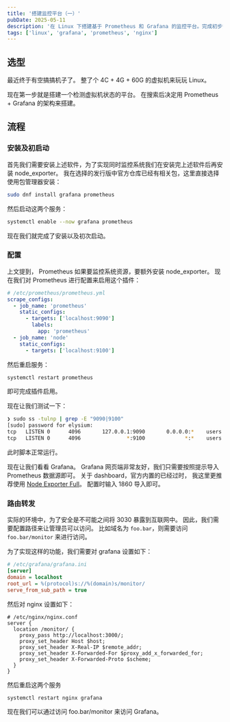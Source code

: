 ```yaml
---
title: '搭建监控平台（一）'
pubDate: 2025-05-11
description: '在 Linux 下搭建基于 Prometheus 和 Grafana 的监控平台。完成初步安装与设置'
tags: ['linux', 'grafana', 'prometheus', 'nginx']
---
```


## 选型

最近终于有空搞搞机子了。
整了个 4C + 4G + 60G 的虚拟机来玩玩 Linux。

现在第一步就是搭建一个检测虚拟机状态的平台。
在搜索后决定用 Prometheus + Grafana 的架构来搭建。

## 流程

### 安装及初启动

首先我们需要安装上述软件，为了实现同时监控系统我们在安装完上述软件后再安装 node_exporter。
我在选择的发行版中官方仓库已经有相关包，这里直接选择使用包管理器安装：

```sh
sudo dnf install grafana prometheus
```

然后启动这两个服务：

```sh
systemctl enable --now grafana prometheus
```

现在我们就完成了安装以及初次启动。

### 配置

上文提到， Prometheus 如果要监控系统资源，要额外安装 node_exporter。
现在我们对 Prometheus 进行配置来启用这个插件：

```yaml
# /etc/prometheus/prometheus.yml
scrape_configs:
  - job_name: 'prometheus'
    static_configs:
      - targets: ['localhost:9090']
        labels:
          app: 'prometheus'
  - job_name: 'node'
    static_configs:
      - targets: ['localhost:9100']
```

然后重启服务：

```sh
systemctl restart prometheus
```

即可完成插件启用。

现在让我们测试一下：

```sh
❯ sudo ss -tulnp | grep -E "9090|9100"
[sudo] password for elysium:
tcp   LISTEN 0      4096       127.0.0.1:9090       0.0.0.0:*    users:(("prometheus",pid=54760,fd=6))
tcp   LISTEN 0      4096               *:9100             *:*    users:(("node_exporter",pid=54759,fd=3))
```

此时脚本正常运行。

现在让我们看看 Grafana。
Grafana 网页端非常友好，我们只需要按照提示导入 Prometheus 数据源即可。
关于 dashboard，官方内置的已经过时，
我这里更推荐使用 [Node Exporter Full](https://grafana.com/grafana/dashboards/1860-node-exporter-full/)。
配置时输入 1860 导入即可。

### 路由转发

实际的环境中，为了安全是不可能之间将 3030 暴露到互联网中。
因此，我们需要配置路径来让管理员可以访问。
比如域名为 `foo.bar`，则需要访问 `foo.bar/monitor` 来进行访问。

为了实现这样的功能，我们需要对 grafana 设置如下：

```ini
# /etc/grafana/grafana.ini
[server]
domain = localhost
root_url = %(protocol)s://%(domain)s/monitor/
serve_from_sub_path = true
```

然后对 nginx 设置如下：

```nginx
# /etc/nginx/nginx.conf
server {
  location /monitor/ {
    proxy_pass http://localhost:3000/;
    proxy_set_header Host $host;
    proxy_set_header X-Real-IP $remote_addr;
    proxy_set_header X-Forwarded-For $proxy_add_x_forwarded_for;
    proxy_set_header X-Forwarded-Proto $scheme;
  }
}
```

然后重启这两个服务

```sh
systemctl restart nginx grafana
```

现在我们可以通过访问 foo.bar/monitor 来访问 Grafana。

